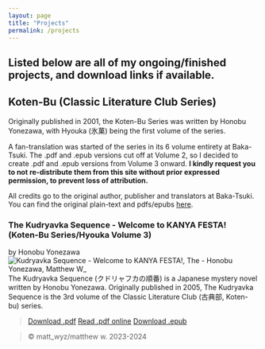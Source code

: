 ```yaml
---
layout: page
title: "Projects"
permalink: /projects
---
```

## Listed below are all of my ongoing/finished projects, and download links if available. 

## Koten-Bu (Classic Literature Club Series)
Originally published in 2001, the Koten-Bu Series was written by Honobu Yonezawa, with Hyouka (氷菓) being the first volume of the series.

A fan-translation was started of the series in its 6 volume entirety at Baka-Tsuki.
The .pdf and .epub versions cut off at Volume 2, so I decided to create .pdf and .epub versions from Volume 3 onward.
**I kindly request you to not re-distribute them from this site without prior expressed permission, to prevent loss of attribution.**

All credits go to the original author, publisher and translators at Baka-Tsuki.
You can find the original plain-text and pdfs/epubs [here](https://www.baka-tsuki.org/project/index.php?title=Hyouka).

### The Kudryavka Sequence - Welcome to KANYA FESTA! (Koten-Bu Series/Hyouka Volume 3)
by Honobu Yonezawa
![Kudryavka Sequence - Welcome to KANYA FESTA!, The - Honobu Yonezawa, Matthew W_](https://github.com/matsq4/matt_wyz/assets/139704779/58486820-0e91-48ee-8d02-475ecfb20c5e)
The Kudryavka Sequence (クドリャフカの順番) is a Japanese mystery novel written by Honobu Yonezawa. Originally published in 2005, The Kudryavka Sequence is the 3rd volume of the Classic Literature Club (古典部, Koten-bu) series.

> [Download .pdf](https://matsq4.github.io/filehost/The%20Kudryavka%20Sequence%20-%20Welcome%20to%20KANYA%20FESTA!.pdf)
> [Read .pdf online](https://www.mattwyz.xyz/thekudryavkasequencepdf)
> [Download .epub](https://matsq4.github.io/filehost/The%20Kudryavka%20Sequence%20-%20Welcome%20to%20KANYA%20FESTA!%20-%20Honobu%20Yonezawa%2C%20Matthew%20W.epub)


> ©️ matt_wyz/matthew w. 2023-2024

